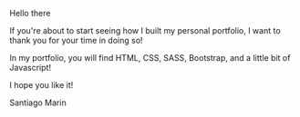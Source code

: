 Hello there

If you're about to start seeing how I built my personal portfolio, I want to thank you for your time in doing so!

In my portfolio, you will find HTML, CSS, SASS, Bootstrap, and a little bit of Javascript!

I hope you like it!

Santiago Marin